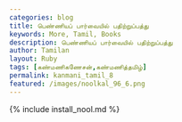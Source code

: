 ```yaml
---  
categories: blog  
title: பெண்ணியப் பார்வையில் பதிற்றுப்பத்து
keywords: More, Tamil, Books  
description: பெண்ணியப் பார்வையில் பதிற்றுப்பத்து
author: Tamilan  
layout: Ruby  
tags: [கண்மணிகணேசன்,கண்மணித்தமிழ்]
permalink: kanmani_tamil_8  
featured: /images/noolkal_96_6.png  
---  
```

{% include install_nool.md %} 

